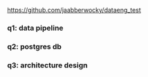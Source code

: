 https://github.com/jaabberwocky/dataeng_test

### q1: data pipeline

### q2: postgres db

### q3: architecture design


